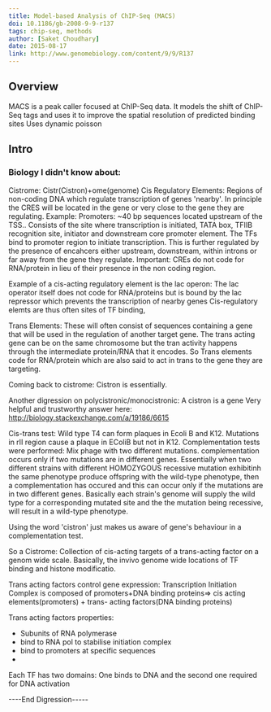 ```yaml
---
title: Model-based Analysis of ChIP-Seq (MACS)
doi: 10.1186/gb-2008-9-9-r137
tags: chip-seq, methods
author: [Saket Choudhary]
date: 2015-08-17
link: http://www.genomebiology.com/content/9/9/R137
---
```



## Overview
MACS is a peak caller focused at ChIP-Seq data.
It models the shift of ChIP-Seq tags and uses it to 
improve the spatial resolution of predicted binding sites
Uses dynamic poisson


## Intro

### Biology I didn't know about:
Cistrome: Cistr(Cistron)+ome(genome)
Cis Regulatory Elements: Regions of non-coding DNA which regulate transcription of genes 'nearby'.
In principle the CRES will be located in the gene or very close to the gene they are regulating.
Example: Promoters: ~40 bp sequences located upstream of the TSS.. Consists of the site
where transcription is initiated, TATA box, TFIIB recognition site, initiator and downstream core
promoter element. The TFs bind to promoter region to initiate transcription. This is further
regulated by the presence of encahcers either upstream, downstream, within introns or far away from
the gene they regulate. Important: CREs do not code for RNA/protein in lieu of their presence in
the non coding region.

Example of a cis-acting regulatory element is the lac operon: The lac operator itself does not code for RNA/proteins
but is bound by the lac repressor which prevents the transcription of nearby genes
Cis-regulatory elemts are thus often sites of TF binding,

Trans Elements: These will often consist of sequences containing a gene that will be used in the regulation
of another target gene. The trans acting gene can be on the same chromosome but the tran activity
happens through the intermediate protein/RNA that it encodes. So Trans elements code for RNA/protein
which are also said to act in trans to the gene they are targeting.


Coming back to cistrome: Cistron is essentially.

Another digression on polycistronic/monocistronic: A cistron is a gene
Very helpful and trustworthy answer here: http://biology.stackexchange.com/a/19186/6615

Cis-trans test: Wild type T4 can form plaques in Ecoli B and K12. Mutations in rII region cause a
plaque in EColiB but not in K12. Complementation tests were performed: Mix phage with two different
mutations. complementation occurs only if two mutations are in different genes. Essentially when
two different strains with different HOMOZYGOUS recessive mutation exhibitinh the same phenotype
produce offspring with the wild-type phenotype, then a complementation has occured and this can
occur only if the mutations are in two different genes. Basically each strain's genome
will supply the wild type for a corresponding mutated site and the the mutation being recessive,
will result in a wild-type phenotype.

Using the word 'cistron' just makes us aware of gene's behaviour in a complementation test.

So a Cistrome: Collection of cis-acting targets of  a trans-acting factor on a genom wide scale.
Basically, the invivo genome wide locations of TF binding and histone modificatio. 

Trans acting factors control gene expression: Transcription Initiation Complex 
is composed of promoters+DNA binding proteins=> cis acting elements(promoters) + trans-
acting factors(DNA binding proteins)

Trans acting factors properties:
- Subunits of RNA polymerase
- bind to RNA pol to stabilise initiation complex
- bind to promoters at specific sequences
-

Each TF has two domains: One binds to DNA
and the second one required for DNA activation

----End Digression-----




